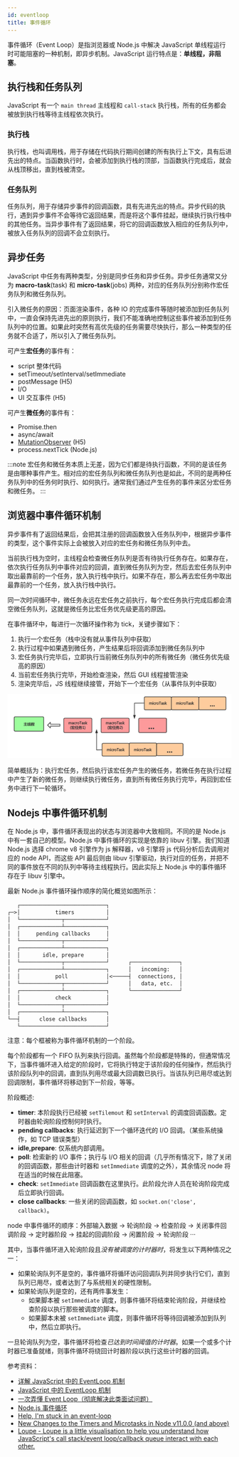 ```yaml
---
id: eventloop
title: 事件循环
---
```


事件循环（Event Loop）是指浏览器或 Node.js 中解决 JavaScript 单线程运行时可能阻塞的一种机制，即异步机制。JavaScript 运行特点是：**单线程，非阻塞**。

## 执行栈和任务队列

JavaScript 有一个 `main thread` 主线程和 `call-stack` 执行栈，所有的任务都会被放到执行栈等待主线程依次执行。

### 执行栈

执行栈，也叫调用栈，用于存储在代码执行期间创建的所有执行上下文，具有后进先出的特点。当函数执行时，会被添加到执行栈的顶部，当函数执行完成后，就会从栈顶移出，直到栈被清空。

### 任务队列

任务队列，用于存储异步事件的回调函数，具有先进先出的特点。异步代码的执行，遇到异步事件不会等待它返回结果，而是将这个事件挂起，继续执行执行栈中的其他任务。当异步事件有了返回结果，将它的回调函数放入相应的任务队列中，被放入任务队列的回调不会立刻执行。

## 异步任务

JavaScript 中任务有两种类型，分别是同步任务和异步任务。异步任务通常又分为 **macro-task**(task) 和 **micro-task**(jobs) 两种，对应的任务队列分别称作宏任务队列和微任务队列。

引入微任务的原因：页面渲染事件，各种 IO 的完成事件等随时被添加到任务队列中，一直会保持先进先出的原则执行，我们不能准确地控制这些事件被添加到任务队列中的位置。如果此时突然有高优先级的任务需要尽快执行，那么一种类型的任务就不合适了，所以引入了微任务队列。

可产生**宏任务**的事件有：

- script 整体代码
- setTimeout/setInterval/setImmediate
- postMessage (H5)
- I/O
- UI 交互事件 (H5)

可产生**微任务**的事件有：

- Promise.then
- async/await
- [MutationObserver](https://developer.mozilla.org/zh-CN/docs/Web/API/MutationObserver) (H5)
- process.nextTick (Node.js)

:::note
宏任务和微任务本质上无差，因为它们都是待执行函数，不同的是该任务是由哪种事件产生。相对应的宏任务队列和微任务队列也是如此，不同的是两种任务队列中的任务何时执行、如何执行。通常我们通过产生任务的事件来区分宏任务和微任务。
:::

## 浏览器中事件循环机制

异步事件有了返回结果后，会把其注册的回调函数放入任务队列中，根据异步事件的类型，这个事件实际上会被放入对应的宏任务和微任务队列中去。

当前执行栈为空时，主线程会检查微任务队列是否有待执行任务存在。如果存在，依次执行任务队列中事件对应的回调，直到微任务队列为空，然后去宏任务队列中取出最靠前的一个任务，放入执行栈中执行。如果不存在，那么再去宏任务中取出最靠前的一个任务，放入执行栈中执行。

同一次时间循环中，微任务永远在宏任务之前执行，每个宏任务执行完成后都会清空微任务队列，这就是微任务比宏任务优先级更高的原因。

在事件循环中，每进行一次循环操作称为 tick，关键步骤如下：

1. 执行一个宏任务（栈中没有就从事件队列中获取）
2. 执行过程中如果遇到微任务，产生结果后将回调添加到微任务队列中
3. 宏任务执行完毕后，立即执行当前微任务队列中的所有微任务（微任务优先级高的原因）
4. 当前宏任务执行完毕，开始检查渲染，然后 GUI 线程接管渲染
5. 渲染完毕后，JS 线程继续接管，开始下一个宏任务（从事件队列中获取）

![Event Loop](../../assets/eventloop-browser.png)

简单概括为：执行宏任务，然后执行该宏任务产生的微任务，若微任务在执行过程中产生了新的微任务，则继续执行微任务，直到所有微任务执行完毕，再回到宏任务中进行下一轮循环。

## Nodejs 中事件循环机制

在 Node.js 中，事件循环表现出的状态与浏览器中大致相同。不同的是 Node.js 中有一套自己的模型。Node.js 中事件循环的实现是依靠的 libuv 引擎。我们知道 Node.js 选择 chrome v8 引擎作为 js 解释器，v8 引擎将 js 代码分析后去调用对应的 node API，而这些 API 最后则由 libuv 引擎驱动，执行对应的任务，并把不同的事件放在不同的队列中等待主线程执行。因此实际上 Node.js 中的事件循环存在于 libuv 引擎中。

最新 Node.js 事件循环操作顺序的简化概览如图所示：

```basic
   ┌───────────────────────────┐
┌─>│           timers          │
│  └─────────────┬─────────────┘
│  ┌─────────────┴─────────────┐
│  │     pending callbacks     │
│  └─────────────┬─────────────┘
│  ┌─────────────┴─────────────┐
│  │       idle, prepare       │
│  └─────────────┬─────────────┘      ┌───────────────┐
│  ┌─────────────┴─────────────┐      │   incoming:   │
│  │           poll            │<─────┤  connections, │
│  └─────────────┬─────────────┘      │   data, etc.  │
│  ┌─────────────┴─────────────┐      └───────────────┘
│  │           check           │
│  └─────────────┬─────────────┘
│  ┌─────────────┴─────────────┐
└──┤      close callbacks      │
   └───────────────────────────┘
```

注意：每个框被称为事件循环机制的一个阶段。

每个阶段都有一个 FIFO 队列来执行回调。虽然每个阶段都是特殊的，但通常情况下，当事件循环进入给定的阶段时，它将执行特定于该阶段的任何操作，然后执行该阶段队列中的回调，直到队列用尽或最大回调数已执行。当该队列已用尽或达到回调限制，事件循环将移动到下一阶段，等等。

阶段概述:

- **timer**: 本阶段执行已经被 `setTilemout` 和 `setInterval` 的调度回调函数。定时器由轮询阶段控制何时执行。
- **pending callbacks**: 执行延迟到下一个循环迭代的 I/O 回调。（某些系统操作，如 TCP 错误类型）
- **idle,prepare**: 仅系统内部调用。
- **poll**: 检索新的 I/O 事件；执行与 I/O 相关的回调（几乎所有情况下，除了关闭的回调函数，那些由计时器和 `setImmediate` 调度的之外），其余情况 node 将在适当的时候在此阻塞。
- **check**: `setImmediate` 回调函数在这里执行。此阶段允许人员在轮询阶段完成后立即执行回调。
- **close callbacks**: 一些关闭的回调函数，如 `socket.on('close', callback)`。

node 中事件循环的顺序：外部输入数据 -> 轮询阶段 -> 检查阶段 -> 关闭事件回调阶段 -> 定时器阶段 -> 挂起的回调阶段 -> 闲置阶段 -> 轮询阶段 ···

其中，当事件循环进入轮询阶段且*没有被调度的计时器时*，将发生以下两种情况之一：

- 如果轮询队列不是空的，事件循环将循环访问回调队列并同步执行它们，直到队列已用尽，或者达到了与系统相关的硬性限制。
- 如果轮询队列是空的，还有两件事发生：
  - 如果脚本被 `setImmediate` 调度，则事件循环将结束轮询阶段，并继续检查阶段以执行那些被调度的脚本。
  - 如果脚本未被 `setImmediate` 调度，则事件循环将等待回调被添加到队列中，然后立即执行。

一旦轮询队列为空，事件循环将检查*已达到时间阈值的计时器*。如果一个或多个计时器已准备就绪，则事件循环将绕回计时器阶段以执行这些计时器的回调。

参考资料：

- [详解 JavaScript 中的 EventLoop 机制](https://zhuanlan.zhihu.com/p/33058983)
- [JavaScript 中的 EventLoop 机制](https://segmentfault.com/a/1190000022805523)
- [一次弄懂 Event Loop（彻底解决此类面试问题）](https://juejin.cn/post/6844903764202094606)
- [Node.js 事件循环](https://nodejs.org/zh-cn/docs/guides/event-loop-timers-and-nexttick/#what-is-the-event-loop)
- [Help, I'm stuck in an event-loop](https://vimeo.com/96425312)
- [New Changes to the Timers and Microtasks in Node v11.0.0 (and above)](https://blog.insiderattack.net/new-changes-to-timers-and-microtasks-from-node-v11-0-0-and-above-68d112743eb3)
- [Loupe - Loupe is a little visualisation to help you understand how JavaScript's call stack/event loop/callback queue interact with each other.](http://latentflip.com/loupe)
